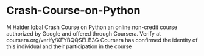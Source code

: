 # Crash-Course-on-Python
M Haider Iqbal Crash Course on Python an online non-credit course authorized by Google and offered through Coursera.
Verify at coursera.org/verify/XFYBQQSELB3G
Coursera has confirmed the identity of this individual and their participation in the course

